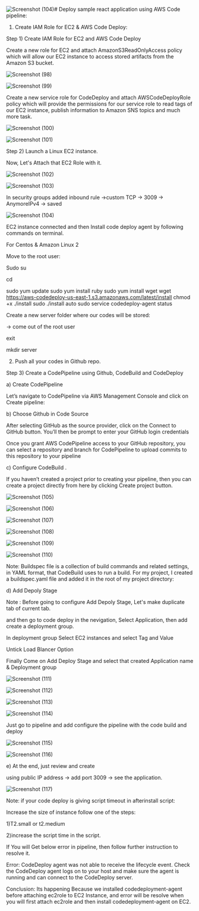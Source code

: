 ![Screenshot (104)](https://github.com/HIMA10SHREE/AWS_CI-CD/assets/52618743/ec5d364d-82ec-4df5-a250-aba7ec441558)# Deploy sample react application using AWS Code pipeline:

1. Create IAM Role for EC2 & AWS Code Deploy: 

Step 1) Create IAM Role for EC2 and AWS Code Deploy 

Create a new role for EC2 and attach AmazonS3ReadOnlyAccess policy which will allow our EC2 instance to access stored artifacts from the Amazon S3 bucket. 

![Screenshot (98)](https://github.com/HIMA10SHREE/AWS_CI-CD/assets/52618743/c1ab0837-a9e0-4526-97a1-9499cd03f6ab)

![Screenshot (99)](https://github.com/HIMA10SHREE/AWS_CI-CD/assets/52618743/9fcff88e-98d3-419a-954e-ea6ad1685ac1)

Create a new service role for CodeDeploy and attach AWSCodeDeployRole policy which will provide the permissions for our service role to read tags of our EC2 instance, publish information to Amazon SNS topics and much more task. 

![Screenshot (100)](https://github.com/HIMA10SHREE/AWS_CI-CD/assets/52618743/511eed8f-bd5a-4792-9061-29a80c8dfb3e)

![Screenshot (101)](https://github.com/HIMA10SHREE/AWS_CI-CD/assets/52618743/350cc25b-4427-4213-a140-d2a103d98628)

Step 2) Launch a Linux EC2 instance. 

 Now, Let's Attach that EC2 Role with it. 


 ![Screenshot (102)](https://github.com/HIMA10SHREE/AWS_CI-CD/assets/52618743/e52b5b3c-eae0-4a82-83f2-ab50b2472a79)

![Screenshot (103)](https://github.com/HIMA10SHREE/AWS_CI-CD/assets/52618743/b9f287ee-3df6-4ee7-b3b0-45bb3694041e)

In security groups added inbound rule ->custom TCP -> 3009 -> AnymoreIPv4 -> saved 

![Screenshot (104)](https://github.com/HIMA10SHREE/AWS_CI-CD/assets/52618743/02edc29f-a5a9-4d0e-85ff-edab5245b4cf)

EC2 instance connected and then Install code deploy agent by following commands on terminal. 

For Centos & Amazon Linux 2 

Move to the root user: 

Sudo su 

cd 

sudo yum update 
sudo yum install ruby 
sudo yum install wget 
wget https://aws-codedeploy-us-east-1.s3.amazonaws.com/latest/install 
chmod +x ./install 
sudo ./install auto 
sudo service codedeploy-agent status 

 

Create a new server folder where our codes will be stored: 

 -> come out of the root user 

   exit 

  mkdir server 

2. Push all your codes in Github repo. 

Step 3) Create a CodePipeline using Github, CodeBuild and CodeDeploy 

a) Create CodePipeline 

Let’s navigate to CodePipeline via AWS Management Console and click on Create pipeline: 

b) Choose Github in Code Source 

After selecting GitHub as the source provider, click on the Connect to GitHub button. You’ll then be prompt to enter your GitHub login credentials 

Once you grant AWS CodePipeline access to your GitHub repository, you can select a repository and branch for CodePipeline to upload commits to this repository to your pipeline 

c) Configure CodeBuild . 

If you haven’t created a project prior to creating your pipeline, then you can create a project directly from here by clicking Create project button. 


![Screenshot (105)](https://github.com/HIMA10SHREE/AWS_CI-CD/assets/52618743/44ab1c6e-756d-4935-b8bb-364a3b2f39ec)

![Screenshot (106)](https://github.com/HIMA10SHREE/AWS_CI-CD/assets/52618743/34a29ed2-a4ad-418d-9ab6-f06fd85241ab)

![Screenshot (107)](https://github.com/HIMA10SHREE/AWS_CI-CD/assets/52618743/6890300e-139f-45de-9d21-cd842222bb5a)

![Screenshot (108)](https://github.com/HIMA10SHREE/AWS_CI-CD/assets/52618743/77bb6e59-405a-4eb4-aa08-0191a9a411f4)

![Screenshot (109)](https://github.com/HIMA10SHREE/AWS_CI-CD/assets/52618743/f47c4efc-7f66-4eaf-9341-3cdc99b86b43)

![Screenshot (110)](https://github.com/HIMA10SHREE/AWS_CI-CD/assets/52618743/924725ba-c9c8-491e-8108-3dff622dcdf5)

Note: Buildspec file is a collection of build commands and related settings, in YAML format, that CodeBuild uses to run a build. For my project, I created a buildspec.yaml file and added it in the root of my project directory: 

  

d) Add Depoly Stage 

Note : Before going to configure Add Depoly Stage, Let's make duplicate tab of current tab. 

and then go to code deploy in the nevigation, Select Application, then add create a deployment group. 

 

In deployment group Select EC2 instances and select Tag and Value 

Untick Load Blancer Option 

Finally Come on Add Deploy Stage and select that created Application name & Deployment group 

![Screenshot (111)](https://github.com/HIMA10SHREE/AWS_CI-CD/assets/52618743/7e9a53f2-d608-4b4a-b3a3-b49e676b977d)

![Screenshot (112)](https://github.com/HIMA10SHREE/AWS_CI-CD/assets/52618743/983adb48-7633-4285-88a1-ffbd5f81122a)

![Screenshot (113)](https://github.com/HIMA10SHREE/AWS_CI-CD/assets/52618743/d2002f54-180e-4fab-b056-b353c0c80392)

![Screenshot (114)](https://github.com/HIMA10SHREE/AWS_CI-CD/assets/52618743/03445439-1254-4975-ae78-5ddf31db4791)

Just go to pipeline and add configure the pipeline with the code build and deploy 


 ![Screenshot (115)](https://github.com/HIMA10SHREE/AWS_CI-CD/assets/52618743/bdba3e95-b6b7-4e4c-aca5-dd1bd97d67e5)

![Screenshot (116)](https://github.com/HIMA10SHREE/AWS_CI-CD/assets/52618743/173f9625-28dc-46a3-90d7-ef836354a502)

e) At the end, just review and create 

 using public IP address -> add port 3009 -> see the application. 

![Screenshot (117)](https://github.com/HIMA10SHREE/AWS_CI-CD/assets/52618743/583a9859-7c3d-4cfd-b248-d1694ce9fc61)

Note: if your code deploy is giving script timeout in afterinstall script: 

Increase the size of instance follow one of the steps: 

1)T2.small or t2.medium 

2)increase the script time in the script. 

 
If You will Get below error in pipeline, then follow further instruction to resolve it. 
 
 

Error: CodeDeploy agent was not able to receive the lifecycle event. Check the CodeDeploy agent logs on to your host and make sure the agent is running and can connect to the CodeDeploy server. 
 

Conclusion: Its happening Because we installed codedeployment-agent before attaching ec2role to EC2 Instance, and error will be resolve when you will first attach ec2role and then install codedeployment-agent on EC2. 

 
